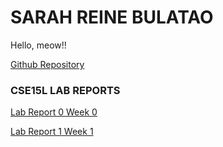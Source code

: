 # SARAH REINE BULATAO
Hello, meow!!

[Github Repository](https://github.com/sbulatao/CSE15L-LAB-REPORTS.git)

### CSE15L LAB REPORTS

[Lab Report 0 Week 0](https://github.com/sbulatao/CSE15L-LAB-REPORTS/Week0.md)

[Lab Report 1 Week 1](https://github.com/sbulatao/CSE15L-LAB-REPORTS/Lab_1.md)
